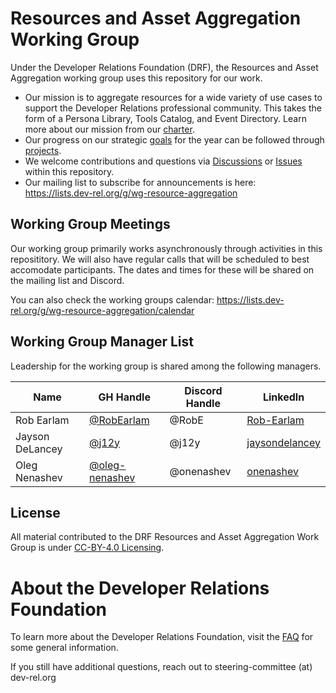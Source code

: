# Resources and Asset Aggregation Working Group
Under the Developer Relations Foundation (DRF), the Resources and Asset Aggregation working group uses this repository for our work.

- Our mission is to aggregate resources for a wide variety of use cases to support the Developer Relations professional community. This takes the form of a Persona Library, Tools Catalog, and Event Directory. Learn more about our mission from our [charter](./CHARTER.md).
- Our progress on our strategic [goals](./GOALS.md) for the year can be followed through [projects](https://github.com/DevRel-Foundation/wg-resource-aggregation/projects?query=is%3Aopen).
- We welcome contributions and questions via [Discussions](https://github.com/DevRel-Foundation/wg-resource-aggregation/discussions) or [Issues](https://github.com/DevRel-Foundation/wg-resource-aggregation/issues) within this repository.
- Our mailing list to subscribe for announcements is here: https://lists.dev-rel.org/g/wg-resource-aggregation

## Working Group Meetings

Our working group primarily works asynchronously through activities in this reposititory. We will also have regular calls that will be scheduled to best accomodate participants. The dates and times for these will be shared on the mailing list and Discord.

You can also check the working groups calendar:
https://lists.dev-rel.org/g/wg-resource-aggregation/calendar

## Working Group Manager List

Leadership for the working group is shared among the following managers.


|    Name  | GH Handle |  Discord Handle |  LinkedIn  | 
|    ---   |     ---   |      ---        |     ---    |
| Rob Earlam | [@RobEarlam](https://github.com/robearlam) | @RobE | [Rob-Earlam](https://linkedin.com/in/rob-earlam/) |
| Jayson DeLancey | [@j12y](https://github.com/j12y) |     @j12y    | [jaysondelancey](https://linkedin.com/in/jaysondelancey) |
| Oleg Nenashev | [@oleg-nenashev](https://github.com/oleg-nenashev) |     @onenashev    | [onenashev](https://www.linkedin.com/in/onenashev/) |

## License

All material contributed to the DRF Resources and Asset Aggregation Work Group is under [CC-BY-4.0 Licensing](https://creativecommons.org/licenses/by/4.0/deed.en).

# About the Developer Relations Foundation

To learn more about the Developer Relations Foundation, visit the [FAQ](https://github.com/DevRel-Foundation#faq) for some general information.

If you still have additional questions, reach out to steering-committee (at) dev-rel.org
